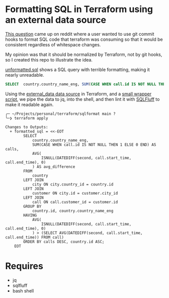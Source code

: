 # Formatting SQL in Terraform using an external data source

[This question](https://www.reddit.com/r/Terraform/comments/xvm6xc/terraform_pre_commit_hooks/) came up on reddit where a user wanted to use git commit hooks to format SQL code that terraform was consuming so that it would be consistent regardless of whitespace changes.

My opinion was that it should be normalized by Terraform, not by git hooks, so I created this repo to illustrate the idea.

[unformatted.sql](unformatted.sql) shows a SQL query with terrible formatting, making it nearly unreadable.

```sql
SELECT  country.country_name_eng, SUM(CASE WHEN call.id IS NOT NULL THEN 1 ELSE 0 END) AS calls, AVG(ISNULL(DATEDIFF(SECOND, call.start_time, call.end_time),0)) AS avg_difference FROM country  LEFT JOIN city ON city.country_id = country.id LEFT JOIN customer ON city.id = customer.city_id LEFT JOIN call ON call.customer_id = customer.id GROUP BY  country.id, country.country_name_eng HAVING AVG(ISNULL(DATEDIFF(SECOND, call.start_time, call.end_time),0)) > (SELECT AVG(DATEDIFF(SECOND, call.start_time, call.end_time)) FROM call) ORDER BY calls DESC, country.id ASC;
```

Using the [external_data data source](https://registry.terraform.io/providers/hashicorp/external/latest/docs/data-sources/data_source) in Terraform, and a [small wrapper script](sqlfluff-wrapper.sh), we pipe the data to jq, into the shell, and then lint it with [SQLFluff](https://github.com/sqlfluff/sqlfluff) to make it readable again.

```
╭─ ~/Projects/personal/terraform/sqlformat main ?
╰─❯ terraform apply

Changes to Outputs:
  + formatted_sql = <<-EOT
        SELECT
            country.country_name_eng,
            SUM(CASE WHEN call.id IS NOT NULL THEN 1 ELSE 0 END) AS calls,
            AVG(
                ISNULL(DATEDIFF(second, call.start_time, call.end_time), 0)
            ) AS avg_difference
        FROM
            country
        LEFT JOIN
            city ON city.country_id = country.id
        LEFT JOIN
            customer ON city.id = customer.city_id
        LEFT JOIN
            call ON call.customer_id = customer.id
        GROUP BY
            country.id, country.country_name_eng
        HAVING
            AVG(
                ISNULL(DATEDIFF(second, call.start_time, call.end_time), 0)
            ) > (SELECT AVG(DATEDIFF(second, call.start_time, call.end_time)) FROM call)
        ORDER BY calls DESC, country.id ASC;
    EOT
```

# Requires

* jq
* sqlfluff
* bash shell
